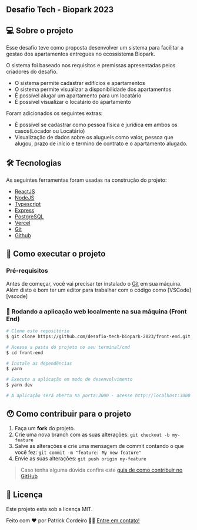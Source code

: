 
## Desafio Tech - Biopark 2023

## 💻 Sobre o projeto

Esse desafio teve como proposta desenvolver um sistema para facilitar a gestao dos apartamentos entregues no ecossistema Biopark.

O sistema foi baseado nos requisitos e premissas apresentadas pelos criadores do desafio.

- O sistema permite cadastrar edifícios e apartamentos
- O sistema permite visualizar a disponibilidade dos apartamentos
- É possível alugar um apartamento para um locatário
- É possível visualizar o locatário do apartamento

Foram adicionados os seguintes extras:

- É possível se cadastrar como pessoa física e jurídica em ambos os casos(Locador ou Locatário) 
- Visualização de dados sobre os alugueis como valor, pessoa que alugou, prazo de início e termino de contrato e o apartamento alugado.


## 🛠 Tecnologias

As seguintes ferramentas foram usadas na construção do projeto:

- [ReactJS]()
- [NodeJS]()
- [Typescript]()
- [Express]()
- [PostgreSQL]()
- [Vercel]()
- [Git]()
- [Github]()

## 🚀 Como executar o projeto

### Pré-requisitos

Antes de começar, você vai precisar ter instalado o [Git](https://git-scm.com) em sua máquina. 
Além disto é bom ter um editor para trabalhar com o código como [VSCode][vscode]

### 🧭 Rodando a aplicação web localmente na sua máquina (Front End)

```bash
# Clone este repositório
$ git clone https://github.com/desafio-tech-biopark-2023/front-end.git

# Acesse a pasta do projeto no seu terminal/cmd
$ cd front-end

# Instale as dependências
$ yarn

# Execute a aplicação em modo de desenvolvimento
$ yarn dev

# A aplicação será aberta na porta:3000 - acesse http://localhost:3000
```

## 😯 Como contribuir para o projeto

1. Faça um **fork** do projeto.
2. Crie uma nova branch com as suas alterações: `git checkout -b my-feature`
3. Salve as alterações e crie uma mensagem de commit contando o que você fez: `git commit -m "feature: My new feature"`
4. Envie as suas alterações: `git push origin my-feature`
> Caso tenha alguma dúvida confira este [guia de como contribuir no GitHub](https://github.com/firstcontributions/first-contributions)

## 📝 Licença

Este projeto esta sob a licença MIT.

Feito com ❤️ por Patrick Cordeiro 👋🏽 [Entre em contato!](https://www.linkedin.com/in/patrickcordeiro/)
